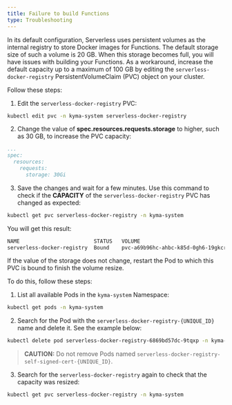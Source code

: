 ```yaml
---
title: Failure to build Functions
type: Troubleshooting
---
```


In its default configuration, Serverless uses persistent volumes as the internal registry to store Docker images for Functions. The default storage size of such a volume is 20 GB. When this storage becomes full, you will have issues with building your Functions. As a workaround, increase the default capacity up to a maximum of 100 GB by editing the `serverless-docker-registry` PersistentVolumeClaim (PVC) object on your cluster.

Follow these steps:

1. Edit the `serverless-docker-registry` PVC:

  ```bash
  kubectl edit pvc -n kyma-system serverless-docker-registry
  ```

2.  Change the value of **spec.resources.requests.storage** to higher, such as 30 GB, to increase the PVC capacity:

  ```yaml
  ...
  spec:
    resources:
      requests:
        storage: 30Gi
  ```

3. Save the changes and wait for a few minutes. Use this command to check if the **CAPACITY** of the `serverless-docker-registry` PVC has changed as expected:

  ```bash
  kubectl get pvc serverless-docker-registry -n kyma-system
  ```

  You will get this result:

  ```bash
  NAME                        STATUS   VOLUME                                    CAPACITY   ACCESS MODES   STORAGECLASS   AGE
  serverless-docker-registry  Bound    pvc-a69b96hc-ahbc-k85d-0gh6-19gkcr4yns4k  30Gi       RWO            standard       23d
  ```

If the value of the storage does not change, restart the Pod to which this PVC is bound to finish the volume resize.

To do this, follow these steps:

1. List all available Pods in the `kyma-system` Namespace:

  ```bash
  kubectl get pods -n kyma-system
  ```

2. Search for the Pod with the `serverless-docker-registry-{UNIQUE_ID}` name and delete it. See the example below:

  ```bash
  kubectl delete pod serverless-docker-registry-6869bd57dc-9tqxp -n kyma-system
  ```

  > **CAUTION:** Do not remove Pods named `serverless-docker-registry-self-signed-cert-{UNIQUE_ID}`.

3. Search for the `serverless-docker-registry` again to check that the capacity was resized:

  ```bash
  kubectl get pvc serverless-docker-registry -n kyma-system
  ```
